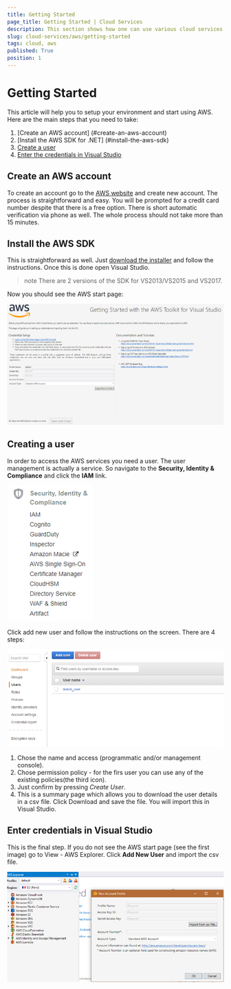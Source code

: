 ```yaml
---
title: Getting Started 
page_title: Getting Started | Cloud Services
description: This section shows how one can use various cloud services like GoogleCloud, AWS, and Azure with the Telerik UI For Winforms suite.
slug: cloud-services/aws/getting-started
tags: cloud, aws
published: True
position: 1
---
```


# Getting Started

This article will help you to setup your environment and start using AWS. Here are the main steps that you need to take:

1. [Create an AWS account] (#create-an-aws-account)
2. [Install the AWS SDK for .NET] (#install-the-aws-sdk)
3. [Create a user](#crate-a-user)
4. [Enter the credentials in Visual Studio](#enter-credentials-in-visual-studio)


## Create an AWS account

To create an account go to the [AWS website](https://aws.amazon.com/) and create new account. The process is straightforward and easy. You will be prompted for a credit card number despite that there is a free option. There is short automatic verification via phone as well. The whole process should not take more than 15 minutes. 

## Install the AWS SDK

This is straightforward as well. Just [download the installer](https://aws.amazon.com/visualstudio/) and follow the instructions. Once this is done open Visual Studio.

>note There are 2 versions of the SDK for VS2013/VS2015 and VS2017.

Now you should see the AWS start page:

![aws-getting-started001](images/aws-getting-started001.png)

## Creating a user

In order to access the AWS services you need a user. The user management is actually a service. So navigate to the **Security, Identity & Compliance** and click the **IAM** link.

![aws-getting-started002](images/aws-getting-started002.png)

Click add new user and follow the instructions on the screen. There are 4 steps:

![aws-getting-started003](images/aws-getting-started003.png)

1. Chose the name and access (programmatic and/or management console).
2. Chose permission policy - for the firs user you can use any of the existing policies(the third icon).
3. Just confirm by pressing *Create User*.
4. This is a summary page which allows you to download the user details in a csv file. Click Download and save the file. You will import this in Visual Studio. 

## Enter credentials in Visual Studio

This is the final step. If you do not see the AWS start page (see the first image) go to View - AWS Explorer. Click **Add New User** and import the csv file.


![aws-getting-started004](images/aws-getting-started004.png)

